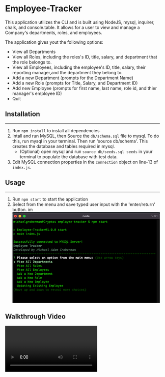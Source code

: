 # Employee-Tracker

This application utilizes the CLI and is built using NodeJS, mysql, inquirer, chalk, and console.table.
It allows for a user to view and manage a Company's departments, roles, and employees.

The application gives yout the following options:

- View all Departments
- View all Roles, including the roles's ID, title, salary, and department that the role belongs to.
- View all Employees, including the employee's ID, title, salary, their reporting manager,and the department they belong to.
- Add a new Department (prompts for the Department Name)
- Add a new Role (prompts for Title, Salary, and Department ID)
- Add new Employee (prompts for first name, last name, role id, and thier manager's employee ID)
- Quit

## Installation

---

1. Run `npm install` to install all dependencies
2. Intall and run MySQL, then Source the `db/schema.sql` file to mysql. To do this, run mysql in your terminal. Then run 'source db/schema'. This creates the database and tables required in mysql.
   - (Optional) open mysql and run `source db/seeds.sql seeds` in your terminal to populate the database with test data.
3. Edit MySQL connection properties in the `connection` object on line-13 of `index.js`.

## Usage

---

1. Run `npm start` to start the application
2. Select from the menu and save typed user input with the 'enter/return' button.
   im
   ![](assets/sample1.png)

## Walkthrough Video
   ![Link to video](https://github.com/MichaelAdamGroberman/Employee-Tracker/blob/main/assets/walkthrough.mov)
